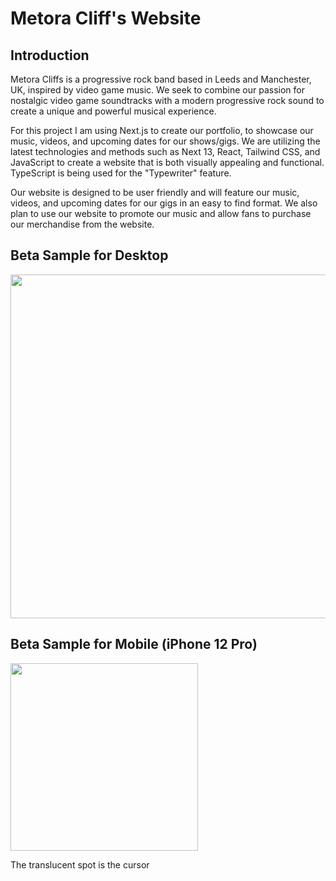 # Metora Cliff's Website 

## Introduction
Metora Cliffs is a progressive rock band based in Leeds and Manchester, UK, inspired by video game music. We seek to combine our passion for nostalgic video game soundtracks with a modern progressive rock sound to create a unique and powerful musical experience.

For this project I am using Next.js to create our portfolio, to showcase our music, videos, and upcoming dates for our shows/gigs. We are utilizing the latest technologies and methods such as Next 13, React, Tailwind CSS, and JavaScript to create a website that is both visually appealing and functional. TypeScript is being used for the "Typewriter" feature.


Our website is designed to be user friendly and will feature our music, videos, and upcoming dates for our gigs in an easy to find format. We also plan to use our website to promote our music and allow fans to purchase our merchandise from the website.

## Beta Sample for Desktop
<picture> <img align="centre" src="https://media.giphy.com/media/O7AzwraFadSZPhE3nF/giphy.gif" width = 550px></picture>

## Beta Sample for Mobile (iPhone 12 Pro)
<picture> <img align="centre" src="https://media.giphy.com/media/b7t8EkZlBW1izAJb8x/giphy.gif" width = 300px></picture>

The translucent spot is the cursor
